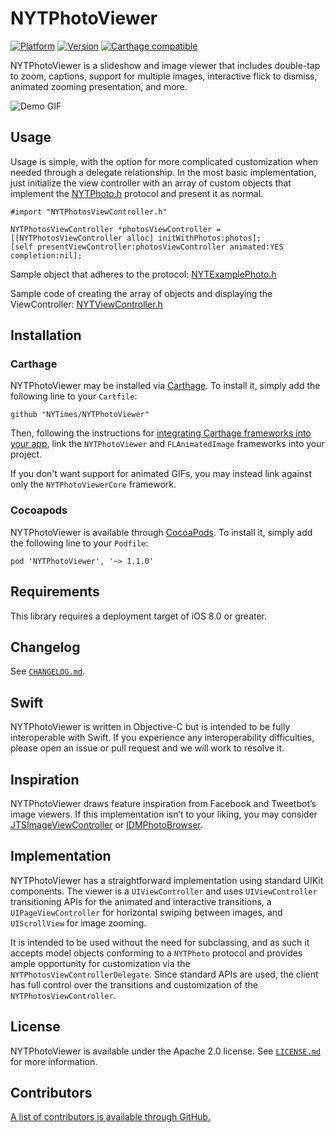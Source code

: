 # NYTPhotoViewer

[![Platform](http://cocoapod-badges.herokuapp.com/p/NYTPhotoViewer/badge.png)](http://cocoadocs.org/docsets/NYTPhotoViewer) 
[![Version](http://cocoapod-badges.herokuapp.com/v/NYTPhotoViewer/badge.png)](http://cocoadocs.org/docsets/NYTPhotoViewer) 
[![Carthage compatible](https://img.shields.io/badge/Carthage-compatible-4BC51D.svg?style=flat)](https://github.com/Carthage/Carthage)

NYTPhotoViewer is a slideshow and image viewer that includes double-tap to zoom, captions, support for multiple images, interactive flick to dismiss, animated zooming presentation, and more.

![Demo GIF](Images/photo_viewer.gif)

## Usage

Usage is simple, with the option for more complicated customization when needed through a delegate relationship. In the most basic implementation, just initialize the view controller with an array of custom objects that implement the [NYTPhoto.h](https://github.com/NYTimes/NYTPhotoViewer/blob/develop/NYTPhotoViewer/Protocols/NYTPhoto.h) protocol and present it as normal. 


```objc
#import "NYTPhotosViewController.h"

NYTPhotosViewController *photosViewController = [[NYTPhotosViewController alloc] initWithPhotos:photos];
[self presentViewController:photosViewController animated:YES completion:nil];
```

Sample object that adheres to the protocol: [NYTExamplePhoto.h](https://github.com/NYTimes/NYTPhotoViewer/blob/develop/Example/NYTExamplePhoto.h)

Sample code of creating the array of objects and displaying the ViewController: [NYTViewController.h](https://github.com/NYTimes/NYTPhotoViewer/blob/develop/Example/NYTViewController.m#L58)


## Installation

### Carthage

NYTPhotoViewer may be installed via [Carthage](https://github.com/Carthage/Carthage). To install it, simply add the following line to your `Cartfile`:

```
github "NYTimes/NYTPhotoViewer"
```

Then, following the instructions for [integrating Carthage frameworks into your app](https://github.com/Carthage/Carthage#if-youre-building-for-ios-tvos-or-watchos), link the `NYTPhotoViewer` and `FLAnimatedImage` frameworks into your project.

If you don't want support for animated GIFs, you may instead link against only the `NYTPhotoViewerCore` framework.

### Cocoapods

NYTPhotoViewer is available through [CocoaPods](http://cocoapods.org). To install it, simply add the following line to your `Podfile`:

```
pod 'NYTPhotoViewer', '~> 1.1.0'
```

## Requirements

This library requires a deployment target of iOS 8.0 or greater.

## Changelog

See [`CHANGELOG.md`](https://github.com/NYTimes/NYTPhotoViewer/blob/develop/CHANGELOG.md).

## Swift

NYTPhotoViewer is written in Objective-C but is intended to be fully interoperable with Swift. If you experience any interoperability difficulties, please open an issue or pull request and we will work to resolve it.

## Inspiration

NYTPhotoViewer draws feature inspiration from Facebook and Tweetbot’s image viewers. If this implementation isn’t to your liking, you may consider [JTSImageViewController](https://github.com/jaredsinclair/JTSImageViewController) or [IDMPhotoBrowser](https://github.com/ideaismobile/IDMPhotoBrowser).

## Implementation

NYTPhotoViewer has a straightforward implementation using standard UIKit components. The viewer is a `UIViewController` and uses `UIViewController` transitioning APIs for the animated and interactive transitions, a `UIPageViewController` for horizontal swiping between images, and `UIScrollView` for image zooming.

It is intended to be used without the need for subclassing, and as such it accepts model objects conforming to a `NYTPhoto` protocol and provides ample opportunity for customization via the `NYTPhotosViewControllerDelegate`. Since standard APIs are used, the client has full control over the transitions and customization of the `NYTPhotosViewController`.

## License

NYTPhotoViewer is available under the Apache 2.0 license. See [`LICENSE.md`](https://github.com/NYTimes/NYTPhotoViewer/blob/develop/LICENSE.md) for more information.

## Contributors

[A list of contributors is available through GitHub.](https://github.com/NYTimes/NYTPhotoViewer/graphs/contributors)
